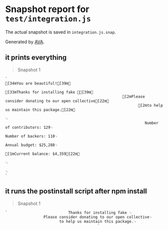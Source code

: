 # Snapshot report for `test/integration.js`

The actual snapshot is saved in `integration.js.snap`.

Generated by [AVA](https://ava.li).

## it prints everything

> Snapshot 1

    `                                                                   [34mYou are beautiful![39m␊
                                                                 [33mThanks for installing fake 🙏[39m␊
                                                        [2mPlease consider donating to our open collective[22m␊
                                                               [2mto help us maintain this package.[22m␊
                                                                                ␊
                                                                  Number of contributors: 129␊
                                                                     Number of backers: 110␊
                                                                     Annual budget: $25,288␊
                                                                    [1mCurrent balance: $4,359[22m␊
                                                                                ␊
                                                                                ␊
    `

## it runs the postinstall script after npm install

> Snapshot 1

    `                           Thanks for installing fake ␊
                     Please consider donating to our open collective␊
                            to help us maintain this package.␊
                                             `
